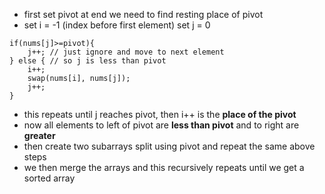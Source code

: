 - first set pivot at end
	  we need to find resting place of pivot
- set i = -1 (index before first element)
  set j = 0
```
if(nums[j]>=pivot){
	j++; // just ignore and move to next element
} else { // so j is less than pivot
	i++;
	swap(nums[i], nums[j]);
	j++;
}
```
- this repeats until j reaches pivot, then i++ is the **place of the pivot** 
- now all elements to left of pivot are **less than pivot** and to right are **greater**
- then create two subarrays split using pivot and repeat the same above steps
- we then merge the arrays and this recursively repeats until we get a sorted array

